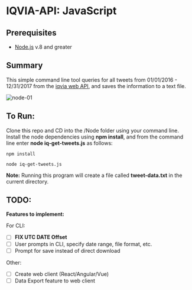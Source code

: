 # IQVIA-API: JavaScript

## Prerequisites
- [Node.js](https://nodejs.org/en/) v.8 and greater

## Summary

This simple command line tool queries for all tweets from 01/01/2016 - 12/31/2017 from the [iqvia web API](https://badapi.iqvia.io/swagger/), and saves the information to a text file. 

![node-01][node-01]

## To Run:

Clone this repo and CD into the /Node folder using your command line. Install the node dependencies using **npm install**, and from the command line enter **node iq-get-tweets.js** as follows: 

```
npm install

node iq-get-tweets.js
```
**Note:** Running this program will create a file called **tweet-data.txt** in the current directory.

## TODO:

**Features to implement:**

For CLI:
- [ ] **FIX UTC DATE Offset**
- [ ] User prompts in CLI, specify date range, file format, etc.
- [ ] Prompt for save instead of direct download

Other:
- [ ] Create web client (React/Angular/Vue)
- [ ] Data Export feature to web client

[node-01]:
../media/node-01.png